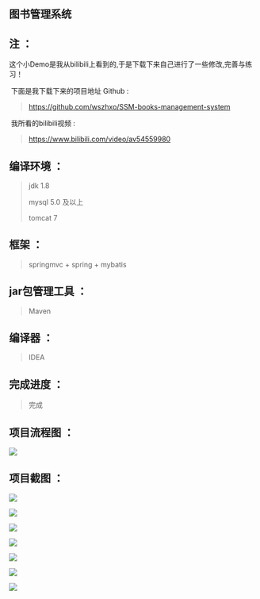 ## 图书管理系统

## 注 ：

​	这个小Demo是我从bilibili上看到的,于是下载下来自己进行了一些修改,完善与练习！

​	下面是我下载下来的项目地址 Github :

> <https://github.com/wszhxo/SSM-books-management-system> 

​	我所看的bilibili视频 :

> <https://www.bilibili.com/video/av54559980> 

## 编译环境  ：

>jdk 1.8 
>
>mysql 5.0 及以上
>
>tomcat 7

## 框架 ：

>springmvc + spring + mybatis

## jar包管理工具 ：

> Maven

## 编译器 ：

> IDEA

## 完成进度 ：

> 完成

## 项目流程图 ：

![](https://gitee.com/ZeroWdd/MyLibrary/raw/master/img项目截图/8.png)

## 项目截图 ：

![](https://gitee.com/ZeroWdd/MyLibrary/raw/master/img项目截图/1.png)

![](https://gitee.com/ZeroWdd/MyLibrary/raw/master/img项目截图/2.png)

![](https://gitee.com/ZeroWdd/MyLibrary/raw/master/img项目截图/3.png)

![](https://gitee.com/ZeroWdd/MyLibrary/raw/master/img项目截图/4.png)

![](https://gitee.com/ZeroWdd/MyLibrary/raw/master/img项目截图/5.png)

![](https://gitee.com/ZeroWdd/MyLibrary/raw/master/img项目截图/6.png)

![](https://gitee.com/ZeroWdd/MyLibrary/raw/master/img项目截图/7.png)



